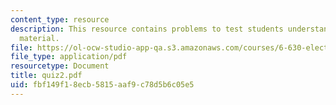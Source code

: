 ```yaml
---
content_type: resource
description: This resource contains problems to test students understanding of course
  material.
file: https://ol-ocw-studio-app-qa.s3.amazonaws.com/courses/6-630-electromagnetics-fall-2006/fbf149f18ecb5815aaf9c78d5b6c05e5_quiz2.pdf
file_type: application/pdf
resourcetype: Document
title: quiz2.pdf
uid: fbf149f1-8ecb-5815-aaf9-c78d5b6c05e5
---
```

